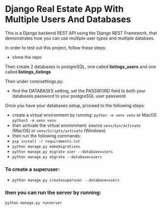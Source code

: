# Django Real Estate App With Multiple Users And Databases

This is a Django backend REST API using the Django REST Framework, that demonstrates how you can use multiple user types and multiple databses.

In order to test out this project, follow these steps:

- clone the repo

Then create 2 databases in postgreSQL, one called **listings_users** and one called **listings_listings**

Then under core/settings.py:

- find the DATABASES setting, set the PASSWORD field to both your databases password to your postgreSQL user password

Once you have your databases setup, proceed to the following steps:

- create a virtual environment by running: `python -m venv venv` or MacOS `python3 -m venv venv`
- then activate the virtual environment: source `venv/bin/activate` (MacOS) or `venv/Scripts/activate` (Windows)
- then run the following commands:
- `pip install -r requirements.txt`
- `python manage.py makemigrations`
- `python manage.py migrate user --database=users`
- `python manage.py migrate --database=users`
### To create a superuser:
- `python manage.py createsuperuser --database=users`
### then you can run the server by running: 
`python manage.py runserver`
